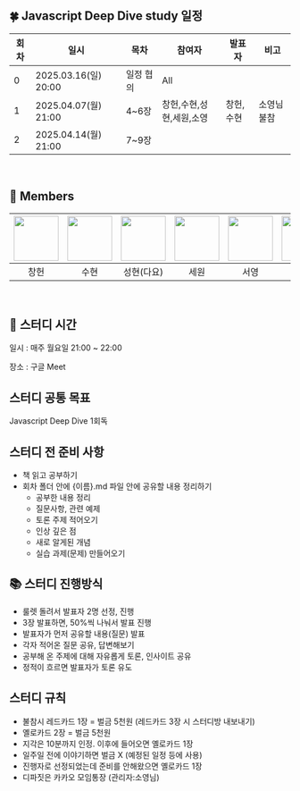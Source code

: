 ## 🍀 Javascript Deep Dive study 일정
| 회차 | 일시                | 목차                | 참여자               | 발표자           | 비고                       |
| ---- |-------------------|-------------------|-------------------|---------------|--------------------------|
| 0    | 2025.03.16(일) 20:00 | 일정 협의 | All     |               ||
| 1    | 2025.04.07(월) 21:00 | 4~6장 | 창헌,수현,성현,세원,소영| 창헌,수현 | 소영님 불참  |
| 2    | 2025.04.14(월) 21:00 | 7~9장 | |  |   |
<br/>  

## 🥝 Members  

|[<img src="https://github.com/leechun1095.png" width="80">](https://github.com/leechun1095)|[<img src="https://github.com/saysuhyun.png" width="80">](https://github.com/saysuhyun) |[<img src="https://github.com/babydayo.png" width="80">](https://github.com/babydayo)|[<img src="https://github.com/muse9312.png" width="80">](https://github.com/muse9312)|[<img src="https://github.com/syyling.png" width="80">](https://github.com/syyling)| [<img src="https://github.com/soieu.png" width="80">](https://github.com/soieu) | 
|:---:|:---:|:---:|:---:|:---:|:---:|
| 창헌 | 수현 | 성현(다요) | 세원 | 서영 | 소영 |

<br/>

## 🍊 스터디 시간

일시 : 매주 월요일 21:00 ~ 22:00

장소 : 구글 Meet

## 스터디 공통 목표

Javascript Deep Dive 1회독


## 스터디 전 준비 사항

- 책 읽고 공부하기
- 회차 폴더 안에 {이름}.md 파일 안에 공유할 내용 정리하기
  - 공부한 내용 정리
  - 질문사항, 관련 예제 
  - 토론 주제 적어오기
  - 인상 깊은 점
  - 새로 알게된 개념
  - 실습 과제(문제) 만들어오기

## 📚 스터디 진행방식

- 룰렛 돌려서 발표자 2명 선정, 진행
- 3장 발표하면, 50%씩 나눠서 발표 진행
- 발표자가 먼저 공유할 내용(질문) 발표
- 각자 적어온 질문 공유, 답변해보기
- 공부해 온 주제에 대해 자유롭게 토론, 인사이트 공유
- 정적이 흐르면 발표자가 토론 유도


## 스터디 규칙

- 불참시 레드카드 1장 = 벌금 5천원 (레드카드 3장 시 스터디방 내보내기)
- 옐로카드 2장 = 벌금 5천원
- 지각은 10분까지 인정. 이후에 들어오면 옐로카드 1장
- 일주일 전에 이야기하면 벌금 X (예정된 일정 등에 사용)
- 진행자로 선정되었는데 준비를 안해왔으면 옐로카드 1장
- 디파짓은 카카오 모임통장 (관리자:소영님)
